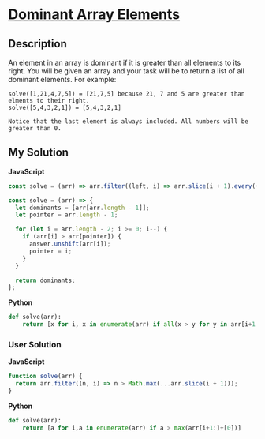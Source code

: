 # [Dominant Array Elements](https://www.codewars.com/kata/5a04133e32b8b998dc000089)

## Description

An element in an array is dominant if it is greater than all elements to its right. You will be given an array and your task will be to return a list of all dominant elements. For example:

```
solve([1,21,4,7,5]) = [21,7,5] because 21, 7 and 5 are greater than elments to their right.
solve([5,4,3,2,1]) = [5,4,3,2,1]

Notice that the last element is always included. All numbers will be greater than 0.
```

## My Solution

**JavaScript**

```js
const solve = (arr) => arr.filter((left, i) => arr.slice(i + 1).every((right) => left > right));
```

```js
const solve = (arr) => {
  let dominants = [arr[arr.length - 1]];
  let pointer = arr.length - 1;

  for (let i = arr.length - 2; i >= 0; i--) {
    if (arr[i] > arr[pointer]) {
      answer.unshift(arr[i]);
      pointer = i;
    }
  }

  return dominants;
};
```

**Python**

```py
def solve(arr):
    return [x for i, x in enumerate(arr) if all(x > y for y in arr[i+1:])]
```

### User Solution

**JavaScript**

```js
function solve(arr) {
  return arr.filter((n, i) => n > Math.max(...arr.slice(i + 1)));
}
```

**Python**

```py
def solve(arr):
    return [a for i,a in enumerate(arr) if a > max(arr[i+1:]+[0])]
```
